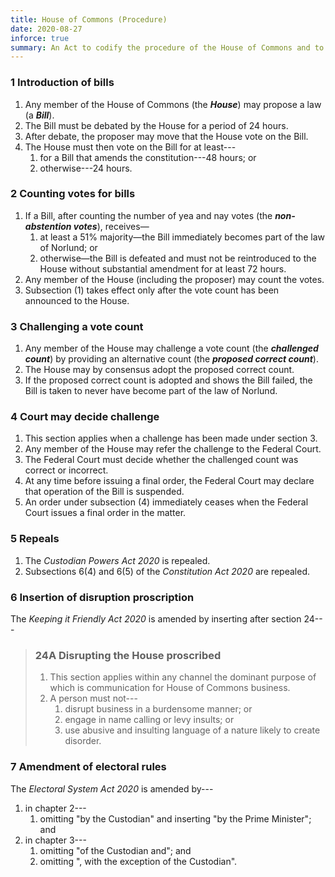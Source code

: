 ```yaml
---
title: House of Commons (Procedure)
date: 2020-08-27
inforce: true
summary: An Act to codify the procedure of the House of Commons and to abolish the office of Custodian.
---
```


### 1 Introduction of bills

1. Any member of the House of Commons (the ***House***) may propose a law (a ***Bill***).
2. The Bill must be debated by the House for a period of 24 hours.
4. After debate, the proposer may move that the House vote on the Bill.
5. The House must then vote on the Bill for at least---
    1. for a Bill that amends the constitution---48 hours; or
    2. otherwise---24 hours.

### 2 Counting votes for bills

1. If a Bill, after counting the number of yea and nay votes (the ***non-abstention votes***), receives—
    1. at least a 51% majority—the Bill immediately becomes part of the law of Norlund; or
    2. otherwise—the Bill is defeated and must not be reintroduced to the House without substantial amendment for at least 72 hours.
2. Any member of the House (including the proposer) may count the votes.
3. Subsection (1) takes effect only after the vote count has been announced to the House.

### 3 Challenging a vote count

1. Any member of the House may challenge a vote count (the ***challenged count***) by providing an alternative count (the ***proposed correct count***).
2. The House may by consensus adopt the proposed correct count.
3. If the proposed correct count is adopted and shows the Bill failed, the Bill is taken to never have become part of the law of Norlund.

### 4 Court may decide challenge

1. This section applies when a challenge has been made under section 3.
2. Any member of the House may refer the challenge to the Federal Court.
3. The Federal Court must decide whether the challenged count was correct or incorrect.
4. At any time before issuing a final order, the Federal Court may declare that operation of the Bill is suspended.
5. An order under subsection (4) immediately ceases when the Federal Court issues a final order in the matter.

### 5 Repeals

1. The *Custodian Powers Act 2020* is repealed.
2. Subsections 6(4) and 6(5) of the *Constitution Act 2020* are repealed.

### 6 Insertion of disruption proscription

The *Keeping it Friendly Act 2020* is amended by inserting after section 24---

> ### 24A Disrupting the House proscribed
> 1. This section applies within any channel the dominant purpose of which is communication for House of Commons business.
> 2. A person must not---
>    1. disrupt business in a burdensome manner; or
>    2. engage in name calling or levy insults; or
>    3. use abusive and insulting language of a nature likely to create disorder.

### 7 Amendment of electoral rules

The *Electoral System Act 2020* is amended by---
1. in chapter 2---
    1. omitting "by the Custodian" and inserting "by the Prime Minister"; and
2. in chapter 3---
    1. omitting "of the Custodian and"; and
    2. omitting ", with the exception of the Custodian".
